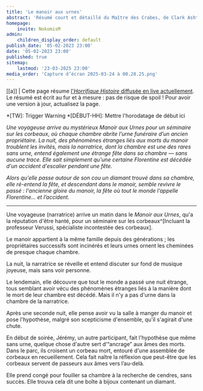```yaml
---
title: 'Le manoir aux urnes'
abstract: 'Résumé court et détaillé du Maître des Crabes, de Clark Ashton Smith !'
homepage:
    invite: NokomisM
admin:
    children_display_order: default
publish_date: '05-02-2023 23:00'
date: '05-02-2023 23:00'
published: true
sitemap:
    lastmod: '23-03-2025 23:00'
media_order: 'Capture d’écran 2025-03-24 à 00.28.25.png'
---
```


[[a]]
| Cette page résume [l'_Horrifique Histoire_ diffusée en live actuellement](https://www.twitch.tv/vchabrette). Le résumé est écrit au fur et à mesure : pas de risque de spoil ! Pour avoir une version à jour, actualisez la page.

*[TW]: Trigger Warning
*[DÉBUT-HH]: Mettre l'horodatage de début ici

_Une voyageuse arrive au mystérieux Manoir aux Urnes pour un séminaire sur les corbeaux, où chaque chambre abrite l’urne funéraire d’un ancien propriétaire. La nuit, des phénomènes étranges liés aux morts du manoir troublent les invités, mais la narratrice, dont la chambre est une des rares sans urne, entend également une étrange fête dans sa chambre — sans aucune trace. Elle sait simplement qu'une certaine Florentine est décédée d'un accident d'escalier pendant une fête._

_Alors qu'elle passe autour de son cou un diamant trouvé dans sa chambre, elle ré-entend la fête, et descendant dans le manoir, semble revivre le passé : l'ancienne gloire du manoir, la fête où tout le monde l’appelle Florentine… et l’accident._

---

Une voyageuse (narratrice) arrive un matin dans le _Manoir aux Urnes_, qu'a la réputation d'être hanté, pour un séminaire sur les corbeaux^[Incluant la professeur Verussi, spécialiste incontestée des corbeaux].

Le manoir appartient à la même famille depuis des générations ; les propriétaires successifs sont incinérés et leurs urnes ornent les cheminées de presque chaque chambre.

La nuit, la narratrice se réveille et entend discuter sur fond de musique joyeuse, mais sans voir personne.

Le lendemain, elle découvre que tout le monde a passé une nuit étrange, tous semblant avoir vécu des phénomènes étranges liés à la manière dont le mort de leur chambre est décédé. Mais il n'y a pas d'urne dans la chambre de la narratrice.

Après une seconde nuit, elle pense avoir vu la salle à manger du manoir et pose l'hypothèse, malgré son scepticisme d'ensemble, qu'il s'agirait d'une chute.

En début de soirée, Jérémy, un autre participant, fait l'hypothèse que même sans urne, quelque chose d'autre sert d‘“ancrage” aux âmes des morts. Dans le parc, ils croisent un corbeau mort, entouré d'une assemblée de corbeaux en recueillement. Cela fait naître la réflexion que peut-être que les corbeaux servent de passeurs aux âmes vers l’au-delà.

Elle prend congé pour fouiller sa chambre à la recherche de cendres, sans succès. Elle trouva cela dit une boîte à bijoux contenant un diamant.